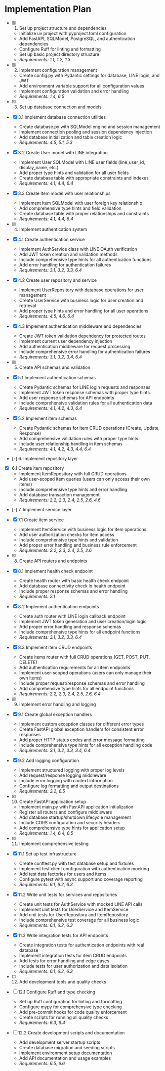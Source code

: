 # Implementation Plan

- [x] 1. Set up project structure and dependencies
  - Initialize uv project with pyproject.toml configuration
  - Add FastAPI, SQLModel, PostgreSQL, and authentication dependencies
  - Configure Ruff for linting and formatting
  - Set up basic project directory structure
  - _Requirements: 1.1, 1.2, 1.3_

- [x] 2. Implement configuration management
  - Create config.py with Pydantic settings for database, LINE login, and JWT
  - Add environment variable support for all configuration values
  - Implement configuration validation and error handling
  - _Requirements: 1.4, 6.5_

- [x] 3. Set up database connection and models
- [x] 3.1 Implement database connection utilities
  - Create database.py with SQLModel engine and session management
  - Implement connection pooling and session dependency injection
  - Add database initialization and table creation logic
  - _Requirements: 4.5, 5.1, 5.3_

- [x] 3.2 Create User model with LINE integration
  - Implement User SQLModel with LINE user fields (line_user_id, display_name, etc.)
  - Add proper type hints and validation for all user fields
  - Create database table with appropriate constraints and indexes
  - _Requirements: 4.1, 4.4, 6.4_

- [x] 3.3 Create Item model with user relationships
  - Implement Item SQLModel with user foreign key relationship
  - Add comprehensive type hints and field validation
  - Create database table with proper relationships and constraints
  - _Requirements: 4.1, 4.4, 6.4_

- [x] 4. Implement authentication system
- [x] 4.1 Create authentication service
  - Implement AuthService class with LINE OAuth verification
  - Add JWT token creation and validation methods
  - Include comprehensive type hints for all authentication functions
  - Add error handling for authentication failures
  - _Requirements: 3.1, 3.2, 3.3, 6.4_

- [x] 4.2 Create user repository and service
  - Implement UserRepository with database operations for user management
  - Create UserService with business logic for user creation and retrieval
  - Add proper type hints and error handling for all user operations
  - _Requirements: 4.5, 4.6, 6.4_

- [x] 4.3 Implement authentication middleware and dependencies
  - Create JWT token validation dependency for protected routes
  - Implement current user dependency injection
  - Add authentication middleware for request processing
  - Include comprehensive error handling for authentication failures
  - _Requirements: 3.1, 3.2, 3.4, 6.4_

- [x] 5. Create API schemas and validation
- [x] 5.1 Implement authentication schemas
  - Create Pydantic schemas for LINE login requests and responses
  - Implement JWT token response schemas with proper type hints
  - Add user response schemas for API endpoints
  - Include comprehensive validation rules for all authentication data
  - _Requirements: 4.1, 4.2, 4.3, 6.4_

- [x] 5.2 Implement item schemas
  - Create Pydantic schemas for item CRUD operations (Create, Update, Response)
  - Add comprehensive validation rules with proper type hints
  - Include user relationship handling in item schemas
  - _Requirements: 4.1, 4.2, 4.3, 4.4, 6.4_

- [-] 6. Implement repository layer
- [x] 6.1 Create item repository
  - Implement ItemRepository with full CRUD operations
  - Add user-scoped item queries (users can only access their own items)
  - Include comprehensive type hints and error handling
  - Add database transaction management
  - _Requirements: 2.2, 2.3, 2.4, 2.5, 2.6, 4.6_

- [-] 7. Implement service layer
- [x] 7.1 Create item service
  - Implement ItemService with business logic for item operations
  - Add user authorization checks for item access
  - Include comprehensive type hints and validation
  - Add proper error handling and business rule enforcement
  - _Requirements: 2.2, 2.3, 2.4, 2.5, 2.6_

- [x] 8. Create API routers and endpoints
- [x] 8.1 Implement health check endpoint
  - Create health router with basic health check endpoint
  - Add database connectivity check in health endpoint
  - Include proper response schemas and error handling
  - _Requirements: 2.1_

- [x] 8.2 Implement authentication endpoints
  - Create auth router with LINE login callback endpoint
  - Implement JWT token generation and user creation/login logic
  - Add proper error handling and response schemas
  - Include comprehensive type hints for all endpoint functions
  - _Requirements: 3.1, 3.2, 3.3, 6.4_

- [x] 8.3 Implement item CRUD endpoints
  - Create items router with full CRUD operations (GET, POST, PUT, DELETE)
  - Add authentication requirements for all item endpoints
  - Implement user-scoped operations (users can only manage their own items)
  - Include proper request/response schemas and error handling
  - Add comprehensive type hints for all endpoint functions
  - _Requirements: 2.2, 2.3, 2.4, 2.5, 2.6, 6.4_

- [x] 9. Implement error handling and logging
- [x] 9.1 Create global exception handlers
  - Implement custom exception classes for different error types
  - Create FastAPI global exception handlers for consistent error responses
  - Add proper HTTP status codes and error message formatting
  - Include comprehensive type hints for all exception handling code
  - _Requirements: 3.1, 3.2, 3.3, 3.4, 6.4_

- [x] 9.2 Add logging configuration
  - Implement structured logging with proper log levels
  - Add request/response logging middleware
  - Include error logging with context information
  - Configure log formatting and output destinations
  - _Requirements: 3.2, 6.5_

- [x] 10. Create FastAPI application setup
  - Implement main.py with FastAPI application initialization
  - Register all routers and configure middleware
  - Add database startup/shutdown lifecycle management
  - Include CORS configuration and security headers
  - Add comprehensive type hints for application setup
  - _Requirements: 1.4, 6.4, 6.5_

- [x] 11. Implement comprehensive testing
- [x] 11.1 Set up test infrastructure
  - Create conftest.py with test database setup and fixtures
  - Implement test client configuration with authentication mocking
  - Add test data factories for users and items
  - Configure pytest with async support and coverage reporting
  - _Requirements: 6.1, 6.2, 6.3_

- [x] 11.2 Write unit tests for services and repositories
  - Create unit tests for AuthService with mocked LINE API calls
  - Implement unit tests for UserService and ItemService
  - Add unit tests for UserRepository and ItemRepository
  - Include comprehensive test coverage for all business logic
  - _Requirements: 6.1, 6.2, 6.3_

- [x] 11.3 Write integration tests for API endpoints
  - Create integration tests for authentication endpoints with real database
  - Implement integration tests for item CRUD endpoints
  - Add tests for error handling and edge cases
  - Include tests for user authorization and data isolation
  - _Requirements: 6.1, 6.2, 6.3_

- [ ] 12. Add development tools and quality checks
- [ ] 12.1 Configure Ruff and type checking
  - Set up Ruff configuration for linting and formatting
  - Configure mypy for comprehensive type checking
  - Add pre-commit hooks for code quality enforcement
  - Create scripts for running all quality checks
  - _Requirements: 6.3, 6.4_

- [ ] 12.2 Create development scripts and documentation
  - Add development server startup scripts
  - Create database migration and seeding scripts
  - Implement environment setup documentation
  - Add API documentation and usage examples
  - _Requirements: 6.5, 6.6_